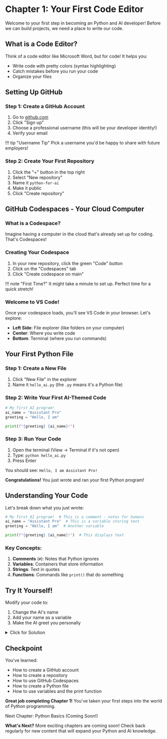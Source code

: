 # Chapter 1: Your First Code Editor

Welcome to your first step in becoming an Python and AI developer! Before we can build projects, we need a place to write our code.

## What is a Code Editor?

Think of a code editor like Microsoft Word, but for code! It helps you:
- Write code with pretty colors (syntax highlighting)
- Catch mistakes before you run your code
- Organize your files

## Setting Up GitHub

### Step 1: Create a GitHub Account

1. Go to [github.com](https://github.com)
2. Click "Sign up"
3. Choose a professional username (this will be your developer identity!)
4. Verify your email

!!! tip "Username Tip"
    Pick a username you'd be happy to share with future employers!

### Step 2: Create Your First Repository

1. Click the "+" button in the top right
2. Select "New repository"
3. Name it `python-for-ai`
4. Make it public
5. Click "Create repository"

## GitHub Codespaces - Your Cloud Computer

### What is a Codespace?

Imagine having a computer in the cloud that's already set up for coding. That's Codespaces!

### Creating Your Codespace

1. In your new repository, click the green "Code" button
2. Click on the "Codespaces" tab
3. Click "Create codespace on main"

!!! note "First Time?"
    It might take a minute to set up. Perfect time for a quick stretch!

### Welcome to VS Code!

Once your codespace loads, you'll see VS Code in your browser. Let's explore:

- **Left Side**: File explorer (like folders on your computer)
- **Center**: Where you write code
- **Bottom**: Terminal (where you run commands)

## Your First Python File

### Step 1: Create a New File

1. Click "New File" in the explorer
2. Name it `hello_ai.py` (the `.py` means it's a Python file)

### Step 2: Write Your First AI-Themed Code

```python
# My first AI program!
ai_name = "Assistant Pro"
greeting = "Hello, I am"

print(f"{greeting} {ai_name}!")
```

### Step 3: Run Your Code

1. Open the terminal (View → Terminal if it's not open)
2. Type: `python hello_ai.py`
3. Press Enter

You should see: `Hello, I am Assistant Pro!`

**Congratulations!** You just wrote and ran your first Python program!

## Understanding Your Code

Let's break down what you just wrote:

```python
# My first AI program!  # This is a comment - notes for humans
ai_name = "Assistant Pro"  # This is a variable storing text
greeting = "Hello, I am"  # Another variable

print(f"{greeting} {ai_name}!")  # This displays text
```

### Key Concepts:

1. **Comments** (`#`): Notes that Python ignores
2. **Variables**: Containers that store information
3. **Strings**: Text in quotes
4. **Functions**: Commands like `print()` that do something

## Try It Yourself!

Modify your code to:

1. Change the AI's name
2. Add your name as a variable
3. Make the AI greet you personally

<details>
<summary>Click for Solution</summary>

```python
# My personalized AI program!
ai_name = "Assistant Pro"
your_name = "Alex"  # Put your name here!
greeting = "Hello"

print(f"{greeting} {your_name}, I am {ai_name}!")
print(f"Ready to help you learn AI!")
```

</details>

## Checkpoint

You've learned:
- How to create a GitHub account
- How to create a repository
- How to use GitHub Codespaces
- How to create a Python file
- How to use variables and the print function

**Great job completing Chapter 1!** You've taken your first steps into the world of Python programming.

<span class="md-button md-button--primary">Next Chapter: Python Basics (Coming Soon!)</span>

**What's Next?** More exciting chapters are coming soon! Check back regularly for new content that will expand your Python and AI knowledge.
